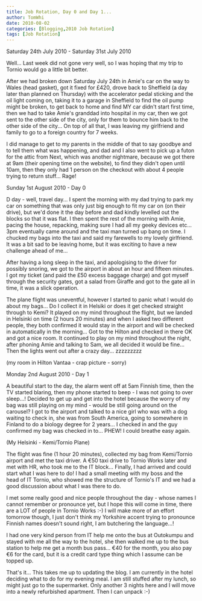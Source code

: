 ```yaml
---
title: Job Rotation, Day 0 and Day 1...
author: TomWhi
date: 2010-08-02
categories: [Blogging,2010 Job Rotation]
tags: [Job Rotation]
---
```


Saturday 24th July 2010 - Saturday 31st July 2010


Well... Last week did not gone very well, so I was hoping that my trip to Tornio would go a little bit better.

After we had broken down Saturday July 24th in Amie's car on the way to Wales (head gasket), got it fixed for £420, drove back to Sheffield (a day later than planned on Thursday) with the accelerator pedal sticking and the oil light coming on, taking it to a garage in Sheffield to find the oil pump might be broken, to get back to home and find MY car didn't start first time, then we had to take Amie's granddad into hospital in my car, then we got sent to the other side of the city, only for them to bounce him back to the other side of the city... On top of all that, I was leaving my girlfriend and family to go to a foreign country for 7 weeks.

I did manage to get to my parents in the middle of that to say goodbye and to tell them what was happening, and dad and I also went to pick up a futon for the attic from Next, which was another nightmare, because we got there at 9am (their opening time on the website), to find they didn't open until 10am, then they only had 1 person on the checkout with about 4 people trying to return stuff... Rage!

Sunday 1st August 2010 - Day 0

D day - well, travel day... I spent the morning with my dad trying to park my car on something that was only just big enough to fit my car on (on their drive), but we'd done it the day before and dad kindly levelled out the blocks so that it was flat. I then spent the rest of the morning with Amie, pacing the house, repacking, making sure I had all my geeky devices etc... 3pm eventually came around and the taxi man turned up bang on time. I chucked my bags into the taxi and said my farewells to my lovely girlfriend. It was a bit sad to be leaving home, but it was exciting to have a new challenge ahead of me...

After having a long sleep in the taxi, and apologising to the driver for possibly snoring, we got to the airport in about an hour and fifteen minutes. I got my ticket (and paid the £50 excess baggage charge) and got myself through the security gates, got a salad from Giraffe and got to the gate all in time, it was a slick operation.

The plane flight was uneventful, however I started to panic what I would do about my bags... Do I collect it in Helsiki or does it get checked straight through to Kemi? It played on my mind throughout the flight, but we landed in Helsinki on time (2 hours 20 minutes) and when I asked two different people, they both confirmed it would stay in the airport and will be checked in automatically in the morning... Got to the Hilton and checked in there OK and got a nice room. It continued to play on my mind throughout the night, after phoning Amie and talking to Sam, we all decided it would be fine... Then the lights went out after a crazy day... zzzzzzzzz



(my room in Hilton Vantaa - crap picture - sorry)

Monday 2nd August 2010 - Day 1

A beautiful start to the day, the alarm went off at 5am Finnish time, then the TV started blaring, then my phone started to beep - I was not going to over sleep...! Decided to get up and get into the hotel because the worry of my bag was still playing on my mind - would be still going around on the carousel? I got to the airport and talked to a nice girl who was with a dog waiting to check in, she was from South America, going to somewhere in Finland to do a biology degree for 2 years... I checked in and the guy confirmed my bag was checked in to... PHEW! I could breathe easy again.



(My Helsinki - Kemi/Tornio Plane)

The flight was fine (1 hour 20 minutes), collected my bag from Kemi/Tornio airport and met the taxi driver. A €50 taxi drive to Tornio Works later and met with HR, who took me to the IT block... Finally, I had arrived and could start what I was here to do! I had a small meeting with my boss and the head of IT Tornio, who showed me the structure of Tornio's IT and we had a good discussion about what I was there to do.

I met some really good and nice people throughout the day - whose names I cannot remember or pronounce yet, but I hope this will come in time, there are a LOT of people in Tornio Works :-) I will make more of an effort tomorrow though, I just don't think my Yorkshire accent trying to pronounce Finnish names doesn't sound right, I am butchering the language...!

I had one very kind person from IT help me onto the bus at Outokumpu and stayed with me all the way to the hotel, she then walked me up to the bus station to help me get a month bus pass... €40 for the month, you also pay €6 for the card, but it is a credit card type thing which I assume can be topped up.

That's it... This takes me up to updating the blog. I am currently in the hotel deciding what to do for my evening meal. I am still stuffed after my lunch, so might just go to the supermarket. Only another 3 nights here and I will move into a newly refurbished apartment. Then I can unpack :-)